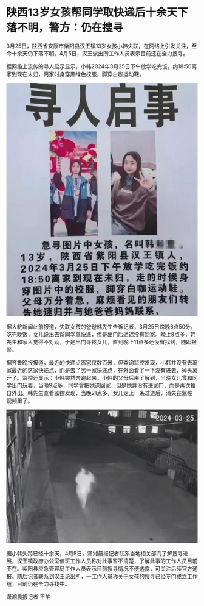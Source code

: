 # 陕西13岁女孩帮同学取快递后十余天下落不明，警方：仍在搜寻

3月25日，陕西省安康市紫阳县汉王镇13岁女孩小韩失联，在网络上引发关注，至今十余天仍下落不明。4月5日，汉王派出所工作人员表示目前还在全力搜寻。

据网络上流传的寻人启示显示，小韩2024年3月25日下午放学吃完饭，约18:50离家到现在未归，离家时身穿黑绿色校服，脚穿白咖运动鞋。

![ba1b4fb1f21961d135a54d9a450fcc32.jpg](https://raw.githubusercontent.com/qqhsx/qqnews_image/main/2024/04/05/陕西13岁女孩帮同学取快递后十余天下落不明，警方：仍在搜寻/ba1b4fb1f21961d135a54d9a450fcc32.jpg)

据大皖新闻此前报道，失联女孩的爸爸韩先生告诉记者，3月25日傍晚6点50分，吃完晚饭，女儿说出去帮同学拿快递，但是出门后迟迟没有回家。晚上9点多，韩先生和家人觉得不对劲，于是出门寻找女儿，直到晚上11点多还没有找到，随即报警。

据齐鲁晚报报道，最近的快递点离家仅数百米，但查询监控发现，小韩并没有去离家最近的这家快递点，而是去了另一家快递点，在外面看了一下没有进去，掉头离开了。监控还显示：小韩突然奔跑起来。小韩的父母后来了解到，当晚女儿曾和同学出门玩耍，当晚9点多，同学曾把她送回家，但是她并没有进家门，而是再次独自外出。韩先生查看监控发现，当晚21点多，女儿走上一条过道后，消失在监控视频里了。

![09d41638773c42ef151a51b8fe1ee44a.jpg](https://raw.githubusercontent.com/qqhsx/qqnews_image/main/2024/04/05/陕西13岁女孩帮同学取快递后十余天下落不明，警方：仍在搜寻/09d41638773c42ef151a51b8fe1ee44a.jpg)

据小韩失踪已经十余天，4月5日，潇湘晨报记者联系当地相关部门了解搜寻进展，汉王镇政府办公室值班工作人员称对此事暂不清楚，了解此事的工作人员目前不在。紫阳县应急管理局工作人员表示目前搜寻情况不便透露，可关注后续官方通报。随后记者联系到汉王派出所，一工作人员称关于女孩的搜寻已经专门成立工作组，目前仍在全力寻找中。

潇湘晨报记者 王芊


